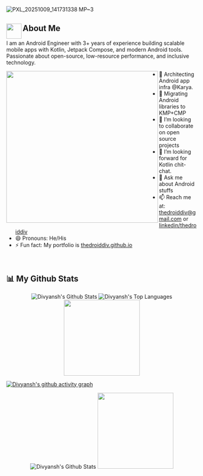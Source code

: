 
![PXL_20251009_141731338 MP~3](https://github.com/user-attachments/assets/a38371d7-5472-4d24-85ad-1e6c6f410e2e)

## <img align="left" src="https://user-images.githubusercontent.com/65576812/180335476-afb779d0-4032-4e60-9f4d-d1c3e849db2c.png" width="40px"> About Me
I am an Android Engineer with 3+ years of experience building scalable mobile apps with Kotlin, Jetpack Compose, and modern Android tools. Passionate about open-source, low-resource performance, and inclusive technology.


<p>

<img align="left" src="https://user-images.githubusercontent.com/69595691/193453676-3abfe557-1fc1-46d8-8075-3b17b9f54887.gif" width="400px">

- 🌱 Architecting Android app infra @Karya.
- 📱 Migrating Android libraries to KMP+CMP
- 👯 I’m looking to collaborate on open source projects  
- 🤔 I’m looking forward for Kotlin chit-chat. 
- 💬 Ask me about Android stuffs 
- 📫 Reach me at: <a href="mailto:thedroiddiv@gmail.com">thedroiddiv@gmail.com</a> or <a href="https://www.linkedin.com/in/thedroiddiv/">linkedin/thedroiddiv<a/>
- 😄 Pronouns: He/His
- ⚡ Fun fact: My portfolio is <a href="https://thedroiddiv.github.io/" target="_blank"/>thedroiddiv.github.io</a>

<p />

<br clear="left"/>

## 📊 My Github Stats

<p align="center">
<span><img alt="Divyansh's Github Stats" src="https://github-readme-stats.vercel.app/api?username=thedroiddiv&show_icons=true&count_private=true&theme=react&hide_border=true&bg_color=0D1117" /></span>
 <span><img alt="Divyansh's Top Languages" src="https://github-readme-stats.vercel.app/api/top-langs/?username=thedroiddiv&langs_count=8&count_private=true&layout=compact&theme=react&hide_border=true&bg_color=0D1117" /></span>
 <span><img src="https://user-images.githubusercontent.com/65576812/183567672-780321f4-eda3-4501-88a8-ea73f9e87d85.gif" width="200px"></span>
 </p>
 
 
 [![Divyansh's github activity graph](https://github-readme-activity-graph.vercel.app/graph?username=thedroiddiv&bg_color=0d1117&color=00bfc2&line=00696b&point=00ffff&area=true&hide_border=true)](https://github.com/ashutosh00710/github-readme-activity-graph)
 
 <p align="center">
 <span><img alt="Divyansh's Github Stats" src="https://streak-stats.demolab.com?user=thedroiddiv&theme=cobalt&hide_border=true" /></span>
 <span><img src="https://github.com/thedroiddiv/thedroiddiv/assets/69595691/503a78ae-ab13-455f-aeeb-9eccaafa53ee" width="200px"></span>
 </p>
 
 <!-- <p align="center">
 <img src="https://github.com/thedroiddiv/thedroiddiv/assets/69595691/ad02e3df-ee1e-436c-9d2a-adad55645b5f" width="200px">
 <img src="https://github.com/thedroiddiv/thedroiddiv/assets/69595691/596b96c1-3d71-4925-accd-efa871909996" width="200px">
 <img src="https://github.com/thedroiddiv/thedroiddiv/assets/69595691/16ecfeb3-fd92-4834-8535-0c5d188ae2d8" width="200px">
 </p> -->

 <br/>
<p />
